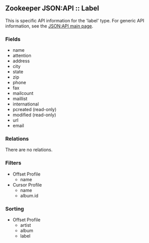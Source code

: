 ## Zookeeper JSON:API :: Label

This is specific API information for the 'label' type.  For generic API
information, see the [JSON:API main page](./API.md).

### Fields

* name
* attention
* address
* city
* state
* zip
* phone
* fax
* mailcount
* maillist
* international
* pcreated (read-only)
* modified (read-only)
* url
* email

### Relations

There are no relations.

### Filters

* Offset Profile
  * name
* Cursor Profile
  * name
  * album.id

### Sorting

* Offset Profile
  * artist
  * album
  * label
